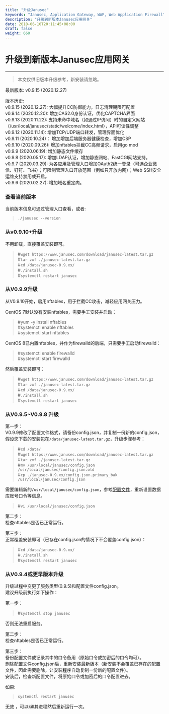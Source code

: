 ```yaml
---
title: "升级Janusec"
keywords: "Janusec, Application Gateway, WAF, Web Application Firewall"
description: "升级到新版本Janusec应用网关"
date: 2018-06-10T20:11:45+08:00
draft: false
weight: 660
---
```


# 升级到新版本Janusec应用网关   
----

> 本文仅供旧版本升级参考，新安装请忽略。  

最新版本: v0.9.15 (2020.12.27)  

版本历史:   
v0.9.15 (2020.12.27): 大幅提升CC防御能力，日志清理期限可配置    
v0.9.14 (2020.12.20): 增加CAS2.0身份认证，优化CAPTCHA界面   
v0.9.13 (2020.11.22): 支持未命中域名（如通过IP访问）时的自定义网站（/usr/local/janusec/static/welcome/index.html），API可读性调整  
v0.9.12 (2020.11.14): 增加TCP/UDP端口转发，管理界面优化  
v0.9.11 (2020.10.24)： 增加增加后端服务器健康检查，增加CSP  
v0.9.10 (2020.09.26): 增加nftables拦截CC高频请求，启用go mod   
v0.9.9 (2020.06.19): 增加静态文件缓存  
v0.9.8 (2020.05.17): 增加LDAP认证，增加静态网站、FastCGI网站支持。  
v0.9.7 (2020.03.29): 为各应用及管理入口增加OAuth2统一登录（可选企业微信、钉钉、飞书）；可限制管理入口开放范围（例如只开放内网）；Web SSH安全运维支持禁用或开启。  
v0.9.6 (2020.02.27): 增加域名重定向。  

### 查看当前版本  

当前版本信息可通过管理入口查看，或者:  

> `./janusec --version`  

### 从v0.9.10+升级 

不用卸载，直接覆盖安装即可。  

> #`wget https://www.janusec.com/download/janusec-latest.tar.gz`  
> #`tar zxf ./janusec-latest.tar.gz`  
> #`cd /data/janusec-0.9.xx/`  
> #`./install.sh`  
> #`systemctl restart janusec`  

### 从V0.9.9升级  

从V0.9.10开始，启用nftables，用于拦截CC攻击，减轻应用网关压力。  

CentOS 7默认没有安装nftables，需要手工安装并启动：  

> #yum -y install nftables  
> #systemctl enable nftables  
> #systemctl start nftables  

CentOS 8已内置nftables，并作为firewalld的后端，只需要手工启动firewalld：  

> #systemctl enable firewalld  
> #systemctl start firewalld  

然后覆盖安装即可：  

> #`wget https://www.janusec.com/download/janusec-latest.tar.gz`  
> #`tar zxf ./janusec-latest.tar.gz`  
> #`cd /data/janusec-0.9.xx/`  
> #`./install.sh`  
> #`systemctl restart janusec`  


### 从V0.9.5~V0.9.8 升级    

第一步：  
V0.9.9修改了配置文件格式，请备份config.json，并复制一份新的config.json，假设您下载的安装包在`/data/janusec-latest.tar.gz`，升级步骤参考：  

> #`cd /data/`  
> #`wget https://www.janusec.com/download/janusec-latest.tar.gz`  
> #`tar zxf ./janusec-latest.tar.gz`  
> #`mv /usr/local/janusec/config.json /usr/local/janusec/config.json.old`  
> #`cp ./janusec-0.9.xx/config.json.primary_bak /usr/local/janusec/config.json`  

需要编辑新的`/usr/local/janusec/config.json`，参考[配置文件](/cn/configuration/)，重新设置数据库账号口令等信息。  

> #`vi /usr/local/janusec/config.json`  

第二步：  
检查nftables是否已正常运行。

第三步：  
正常覆盖安装即可（已存在config.json的情况下不会覆盖config.json）：  

> #`cd /data/janusec-0.9.xx/`  
> #`./install.sh`  
> #`systemctl restart janusec`  


### 从V0.9.4或更早版本升级  

升级过程中变更了服务类型(0.9.5)和配置文件config.json。  
建议升级前执行如下操作：  

第一步：  

> #`systemctl stop janusec`  

否则无法重启服务。

第二步：  
检查nftables是否已正常运行。

第三步：  
备份配置文件或记录其中的口令备用（原始口令或加密后的口令均可）。  
删除配置文件config.json后，重新安装最新版本（新安装不会覆盖已存在的配置文件，因此需要删除，让安装程序自动复制一份新的配置文件）。  
安装后，检查新配置文件，将原始口令或加密后的口令配置进去。  

如果:

> `systemctl restart janusec`  

无效  ，可以kill其进程然后重新运行一次。

